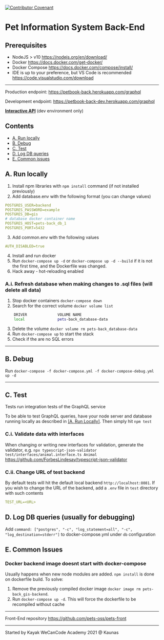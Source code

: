 [![Contributor Covenant](https://img.shields.io/badge/Contributor%20Covenant-v2.0%20adopted-ff69b4.svg)](CODE_OF_CONDUCT.md)

# Pet Information System Back-End

## Prerequisites

* NodeJS > v10 https://nodejs.org/en/download/
* Docker https://docs.docker.com/get-docker/
* Docker Compose https://docs.docker.com/compose/install/
* IDE is up to your preference, but VS Code is recommended https://code.visualstudio.com/download

---------------

Production endpoint: https://petbook-back.herokuapp.com/graphql

Development endpoint: https://petbook-back-dev.herokuapp.com/graphql

**[Interactive API](https://petbook-back-dev.herokuapp.com/graphql)** (dev environment only)

## Contents

- [A. Run locally](#a-run-locally)
- [B. Debug](#b-debug)
- [C. Test](#c-test)
- [D. Log DB queries](#d-log-db-queries-usually-for-debugging)
- [E. Common issues](#e-common-issues)

## A. Run locally

1. Install npm libraries with `npm install` command (if not installed previously)
2. Add database.env with the following format (you can change values)

```yaml
POSTGRES_USER=backend
POSTGRES_PASSWORD=example
POSTGRES_DB=gis
# database docker container name
POSTGRES_HOST=pets-back_db_1
POSTGRES_PORT=5432
```

3. Add common.env with the following values

```yaml
AUTH_DISABLED=true
```

4. Install and run docker
5. Run `docker-compose up -d` or `docker-compose up -d --build` if it is not the first time, and the Dockerfile was changed.
6. Hack away - hot-reloading enabled

<!-- --- -->

### A.i. Refresh database when making changes to .sql files (will delete all data)

1. Stop docker containers `docker-compose down`
2. Search for the correct volume `docker volume list`

```bash
    DRIVER              VOLUME NAME
    local               pets-back_database-data
```

3. Delete the volume `docker volume rm pets-back_database-data`
4. Run `docker-compose up` to start the stack
5. Check if the are no SQL errors

---

## B. Debug

Run `docker-compose -f docker-compose.yml -f docker-compose-debug.yml up -d`

---

## C. Test

Tests run integration tests of the GraphQL service

To be able to test GraphQL queries, have your node server and database running locally as described in [[A. Run Locally]](#a-run-locally). Then simply hit `npm test`

### C.i. Validate data with interfaces

When changing or writing new interfaces for validation, generate the validator, e.g. `npx typescript-json-validator test/interfaces/animal.interface.ts Animal` https://github.com/ForbesLindesay/typescript-json-validator

### C.ii. Change URL of test backend

By default tests will hit the default local backend `http://localhost:8081`. If you wish to change the URL of the backend, add a `.env` file in `test` directory with such contents

```yaml
TEST_URL=<URL>
```
## D. Log DB queries (usually for debugging)

Add `command: ["postgres", "-c", "log_statement=all", "-c", "log_destination=stderr"]` to docker-compose.yml under `db` configuration

## E. Common Issues

### Docker backend image doesnt start with docker-compose

Usually happens when new node modules are added. `npm install` is done on dockerfile build. To solve:
1. Remove the previously compiled docker image `docker image rm pets-back_gis-backend`.
2. Run `docker-compose up -d`. This will force the dockerfile to be recompiled without cache

---

Front-End repository https://github.com/pets-oss/pets-front

---

Started by Kayak WeCanCode Academy 2021 @ Kaunas
